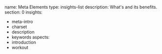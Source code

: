 name: Meta Elements
type: insights-list
description: What's <meta> and its benefits.
section: 0
insights:
  - meta-intro
  - charset
  - description
  - keywords
aspects:
  - introduction
  - workout
 
